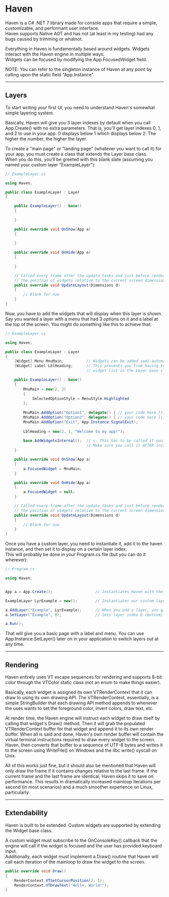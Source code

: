 # Haven  
Haven is a C# .NET 7 library made for console apps that require a simple, customizable, and performant user interface.  
Haven supports Native AOT and has not (at least in my testing) had any bugs caused by trimming or whatnot.
  
Everything in Haven is fundamentally based around widgets. Widgets interact with the Haven engine in multiple ways.  
Widgets can be focused by modifying the App.FocusedWidget field.  
  
NOTE: You can refer to the singleton instance of Haven at any point by calling upon the static field "App.Instance".  
  
<hr>
  
## Layers
To start writing your first UI, you need to understand Haven's somewhat simple layering system.  
  
Basically, Haven will give you 3 layer indexes by default when you call App.Create() with no extra parameters. That is, you'll get layer indexes 0, 1, and 2 to use in your app. 0 displays below 1 which displays below 2. The higher the number, the higher the layer.  
  
To create a "main page" or "landing page" (whatever you want to call it) for your app, you must create a class that extends the Layer base class.  
When you do this, you'll be greeted with this blank slate (assuming you named your custom layer "ExampleLayer"):  
  
```cs
// ExampleLayer.cs

using Haven;

public class ExampleLayer : Layer
{

    public ExampleLayer() : base()
    {
        
    }

    public override void OnShow(App a)
    {
        
    }

    public override void OnHide(App a)
    {
        
    }

    // Called every frame after the update tasks and just before rendering to update
    // the position of widgets relative to the current screen dimensions
    public override void UpdateLayout(Dimensions d)
    {
        // Blank for now
    }
}
```
  
Now, you have to add the widgets that will display when this layer is shown. Say you wanted a layer with a menu that had 3 options on it and a label at the top of the screen. You might do something like this to achieve that:  
  
```cs
// ExampleLayer.cs

using Haven;

public class ExampleLayer : Layer
{
    [Widget] Menu MnuMain;          // Widgets can be added semi-automatically using the [Widget] attribute
    [Widget] Label LblHeading;      // This prevents you from having to do a bunch of Widgets.Add(~~~) calls for the internal
                                    // widget list in the Layer base class

    public ExampleLayer() : base()
    {
        MnuMain = new(2, 3)
        {
            SelectedOptionStyle = MenuStyle.Highlighted
        };
        
        MnuMain.AddOption("Option1", delegate() { // your code here });
        MnuMain.AddOption("Option2", delegate() { // your code here });
        MnuMain.AddOption("Exit", App.Instance.SignalExit);
        
        LblHeading = new(2, 1, "Welcome to my app!");
        
        base.AddWidgetsInternal();  // <- This has to be called if you plan on adding widgets using the [Widget] attribute
                                    // Make sure you call it AFTER instantiating your widgets!
    }

    public override void OnShow(App a)
    {
        a.FocusedWidget = MnuMain;
    }

    public override void OnHide(App a)
    {
        a.FocusedWidget = null;
    }

    // Called every frame after the update tasks and just before rendering to update
    // the position of widgets relative to the current screen dimensions
    public override void UpdateLayout(Dimensions d)
    {                                                 
        // Blank for now
    }
}
```
  
Once you have a custom layer, you need to instantiate it, add it to the haven instance, and then set it to display on a certain layer index.  
This will probably be done in your Program.cs file (but you can do it wherever):  
  
```cs
// Program.cs

using Haven;


App a = App.Create();                   // Instantiates Haven with the default layer count

ExampleLayer LyrExample = new();        // Instantiates our custom layer

a.AddLayer("Example", LyrExample);      // When you add a layer, you give it a string ID to reference it with later on
a.SetLayer("Example", 0);               // Sets layer index 0 (bottom) to be the ExampleLayer. This calls OnShow() in the layer.

a.Run();
```
  
That will give you a basic page with a label and menu. You can use App.Instance.SetLayer() later on in your application to switch layers out at any time.
  
<hr>
  
## Rendering
Haven entirely uses VT escape sequences for rendering and supports 8-bit color through the VTColor static class (not an enum to make things easier).  
  
Basically, each widget is assigned its own VTRenderContext that it can draw to using its own drawing API. The VTRenderContext, essentially, is a simple StringBuilder that each drawing API method appends to whenever the uses wants to set the foreground color, invert colors, draw text, etc.  
  
At render time, the Haven engine will instruct each widget to draw itself by calling that widget's Draw() method. Then it will grab the populated VTRenderContext buffer for that widget and append it to its own render buffer. When all is said and done, Haven's own render buffer will contain the virtual terminal instructions required to draw every widget to the screen. Haven, then converts that buffer to a sequence of UTF-8 bytes and writes it to the screen using WriteFile() on Windows and the libc write() syscall on Unix.  

All of this works just fine, but it should also be mentioned that Haven will only draw the frame if it contains changes relative to the last frame. If the current frame and the last frame are identical, Haven skips it to save on performance. This results in dramatically increased mainloop iterations per second (in most scenarios) and a much smoother experience on Linux, particularly.  
  
<hr>
  
## Extendability
Haven is built to be extended. Custom widgets are supported by extending the Widget base class.  
  
A custom widget must subscribe to the OnConsoleKey() callback that the engine will call if the widget is focused and the user has provided keyboard input.  
Additionally, each widget must implement a Draw() routine that Haven will call each iteration of the mainloop to draw the widget to the screen.  
  
```cs
public override void Draw()
{
    RenderContext.VTSetCursorPosition(2, 1);
    RenderContext.VTDrawText("Hello, World!");
}
```
